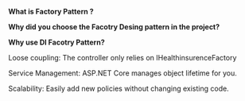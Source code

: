 **What is Factory Pattern ?**

**Why did you choose the Facotry Desing pattern in the project?**



**Why use DI Facotry Pattern?**

Loose coupling: The controller only relies on IHealthinsurenceFactory

Service Management: ASP.NET Core manages object lifetime for you. 

Scalability: Easily add new policies without changing existing code. 
